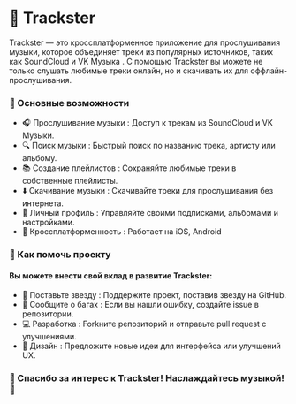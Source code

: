 # 🎵 Trackster
 Trackster — это кроссплатформенное приложение для прослушивания музыки, которое объединяет треки из популярных источников, таких как SoundCloud и VK Музыка . С помощью Trackster вы можете не только слушать любимые треки онлайн, но и скачивать их для оффлайн-прослушивания.


### 🌟 Основные возможности
*  🎧 Прослушивание музыки : Доступ к трекам из SoundCloud и VK Музыки.
*  🔍 Поиск музыки : Быстрый поиск по названию трека, артисту или альбому.
*  📚 Создание плейлистов : Сохраняйте любимые треки в собственные плейлисты.
*  ⬇️ Скачивание музыки : Скачивайте треки для прослушивания без интернета.
*  👤 Личный профиль : Управляйте своими подписками, альбомами и настройками.
*  📱 Кроссплатформенность : Работает на iOS, Android


### 🤝 Как помочь проекту
#### Вы можете внести свой вклад в развитие Trackster:
*  🌟 Поставьте звезду : Поддержите проект, поставив звезду на GitHub.
*  🐞 Сообщите о багах : Если вы нашли ошибку, создайте issue в репозитории.
*  💻 Разработка : Forkните репозиторий и отправьте pull request с улучшениями.
*  🎨 Дизайн : Предложите новые идеи для интерфейса или улучшений UX.

### 🎵 Спасибо за интерес к Trackster! Наслаждайтесь музыкой! 🎵